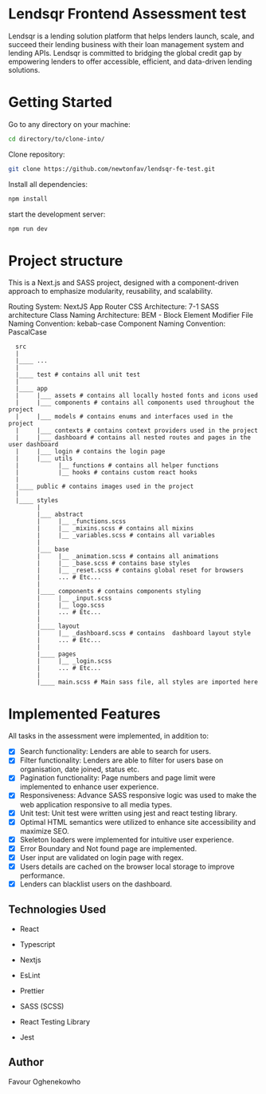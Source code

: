 # Lendsqr Frontend Assessment test

Lendsqr is a lending solution platform that helps lenders launch, scale, and succeed their lending business with their loan management system and lending APIs. Lendsqr is committed to bridging the global credit gap by empowering lenders to offer accessible, efficient, and data-driven lending solutions.

# Getting Started

Go to any directory on your machine:

```bash
cd directory/to/clone-into/
```

Clone repository:

```bash
git clone https://github.com/newtonfav/lendsqr-fe-test.git
```

Install all dependencies:

```bash
npm install
```

start the development server:

```bash
npm run dev
```

# Project structure

This is a Next.js and SASS project, designed with a component-driven approach to emphasize modularity, reusability, and scalability.

Routing System: NextJS App Router
CSS Architecture: 7-1 SASS architecture
Class Naming Architecture: BEM - Block Element Modifier
File Naming Convention: kebab-case
Component Naming Convention: PascalCase

      src
      |
      |____ ...
      |
      |____ test # contains all unit test
      |
      |____ app
      |     |___ assets # contains all locally hosted fonts and icons used
      |     |___ components # contains all components used throughout the project
      |     |___ models # contains enums and interfaces used in the project
      |     |___ contexts # contains context providers used in the project
      |     |___ dashboard # contains all nested routes and pages in the user dashboard
      |     |___ login # contains the login page
      |     |___ utils
      |           |__ functions # contains all helper functions
      |           |__ hooks # contains custom react hooks
      |
      |____ public # contains images used in the project
      |
      |____ styles
            |
            |___ abstract
            |     |__ _functions.scss
            |     |__ _mixins.scss # contains all mixins
            |     |__ _variables.scss # contains all variables
            |
            |___ base
            |     |__ _animation.scss # contains all animations
            |     |__ _base.scss # contains base styles
            |     |__ _reset.scss # contains global reset for browsers
            |     ... # Etc...
            |
            |____ components # contains components styling
            |     |__ _input.scss
            |     |__ logo.scss
            |     ... # Etc...
            |
            |____ layout
            |     |__ _dashboard.scss # contains  dashboard layout style
            |     ... # Etc...
            |
            |____ pages
            |     |__ _login.scss
            |     ... # Etc...
            |
            |____ main.scss # Main sass file, all styles are imported here

# Implemented Features

All tasks in the assessment were implemented, in addition to:

- [x] Search functionality: Lenders are able to search for users.
- [x] Filter functionality: Lenders are able to filter for users base on organisation, date joined, status etc.
- [x] Pagination functionality: Page numbers and page limit were implemented to enhance user experience.
- [x] Responsiveness: Advance SASS responsive logic was used to make the web application responsive to all media types.
- [x] Unit test: Unit test were written using jest and react testing library.
- [x] Optimal HTML semantics were utilized to enhance site accessibility and maximize SEO.
- [x] Skeleton loaders were implemented for intuitive user experience.
- [x] Error Boundary and Not found page are implemented.
- [x] User input are validated on login page with regex.
- [x] Users details are cached on the browser local storage to improve performance.
- [x] Lenders can blacklist users on the dashboard.

## Technologies Used

- React
- Typescript

- Nextjs
- EsLint
- Prettier
- SASS (SCSS)
- React Testing Library
- Jest

## Author

Favour Oghenekowho
